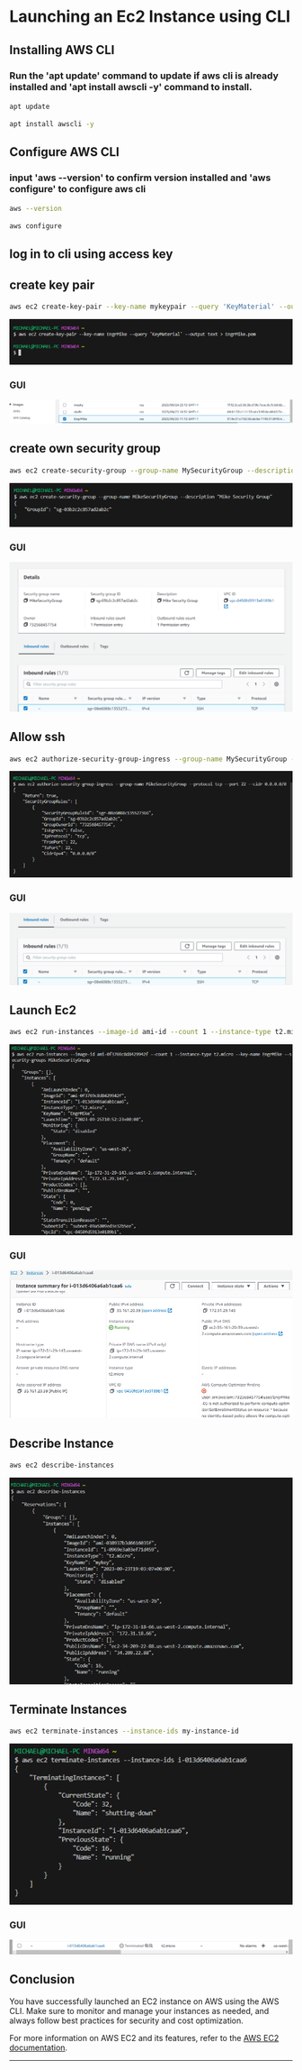 # Launching an Ec2 Instance using CLI

## Installing AWS CLI
### Run the 'apt update' command to update if aws cli is already installed and 'apt install awscli -y' command to install.
```bash
apt update
```
```bash
apt install awscli -y
```

## Configure AWS CLI
### input 'aws --version' to confirm version installed and 'aws configure' to configure aws cli
```bash
aws --version
```
```bash
aws configure
```

## log in to cli using access key
## create key pair
```bash
aws ec2 create-key-pair --key-name mykeypair --query 'KeyMaterial' --output text > mykeypair.pem
```
![key_pair](./photos/createkeypair.png)
### GUI
![key_pair](./photos/keypairgui.png)

## create own security group
```bash
aws ec2 create-security-group --group-name MySecurityGroup --description "My Security Group"
```
![security_group](./photos/createSecuritygroup.png)
### GUI
![security_group](./photos/securitygroupandallowssh.png)

## Allow ssh
``` bash
aws ec2 authorize-security-group-ingress --group-name MySecurityGroup --protocol tcp --port22 --cidr 0.0.0.0/0
```
![ssh_port](./photos/Allowsshport.png)
### GUI
![ssh_port](./photos/guissh.png)

## Launch Ec2
```bash
aws ec2 run-instances --image-id ami-id --count 1 --instance-type t2.micro --key-name mykeypair --security-groups MySecurityGroup
```
![launch](./photos/run-Instances.png)
### GUI
![launch](./photos/launch-Instance.png)

## Describe Instance
```bash
aws ec2 describe-instances
```
![describe_instance](./photos/viewInstances.png)

##  Terminate Instances
``` bash
aws ec2 terminate-instances --instance-ids my-instance-id
```
![terminate_instance](./photos/TerminateInstance.png)
### GUI
![terminate_instance](./photos/terminationgui.png)

## Conclusion

You have successfully launched an EC2 instance on AWS using the AWS CLI. Make sure to monitor and manage your instances as needed, and always follow best practices for security and cost optimization.

For more information on AWS EC2 and its features, refer to the [AWS EC2 documentation](https://docs.aws.amazon.com/ec2/).

---

